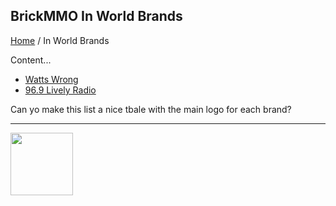 <style>@import url("//readme.codeadam.ca/readme.css");</style>

## BrickMMO In World Brands

[Home](/) / In World Brands

Content...

- [Watts Wrong](/watts)
- [96.9 Lively Radio](/lively)

Can yo make this list a nice tbale with the main logo for each brand?

---

<a href="https://brickmmo.com">
<img src="https://brickmmo.com/images/brickmmo-logo-horizontal.jpg" width="100">
</a>
